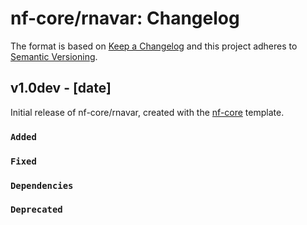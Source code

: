 # nf-core/rnavar: Changelog

The format is based on [Keep a Changelog](https://keepachangelog.com/en/1.0.0/)
and this project adheres to [Semantic Versioning](https://semver.org/spec/v2.0.0.html).

## v1.0dev - [date]

Initial release of nf-core/rnavar, created with the [nf-core](https://nf-co.re/) template.

### `Added`

### `Fixed`

### `Dependencies`

### `Deprecated`
